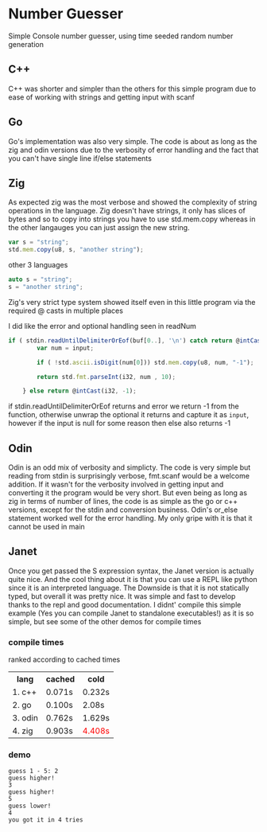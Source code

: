 # Number Guesser
Simple Console number guesser, using time seeded random number generation

## C++
C++ was shorter and simpler than the others for this simple program due to ease of working with strings and getting input with scanf
## Go
Go's implementation was also very simple. The code is about as long as the zig and odin versions due to the verbosity of error handling and the fact that you can't have single line if/else statements
## Zig
As expected zig was the most verbose and showed the complexity of string operations in the language. Zig doesn't have strings, it only has slices of bytes and so to copy into strings you have to use std.mem.copy whereas in the other langauges you can just assign the new string.
```js
var s = "string";
std.mem.copy(u8, s, "another string");
```
other 3 languages
```c++
auto s = "string";
s = "another string";
```
Zig's very strict type system showed itself even in this little program via the required @ casts in multiple places

I did like the error and optional handling seen in readNum
```js
if ( stdin.readUntilDelimiterOrEof(buf[0..], '\n') catch return @intCast(i32,-1) ) | input |  {
        var num = input;

        if ( !std.ascii.isDigit(num[0])) std.mem.copy(u8, num, "-1");

        return std.fmt.parseInt(i32, num , 10);

    } else return @intCast(i32, -1);
```
if stdin.readUntilDelimiterOrEof returns and error we return -1 from the function, otherwise unwrap the optional it returns and capture it as `input`, however if the input is null for some reason then else also returns -1

## Odin
Odin is an odd mix of verbosity and simplicty. The code is very simple but reading from stdin is surprisingly verbose, fmt.scanf would be a welcome addition. If it wasn't for the verbosity involved in getting input and converting it the program would be very short. But even being as long as zig in terms of number of lines, the code is as simple as the go or c++ versions, except for the stdin and conversion business. Odin's or_else statement worked well for the error handling. My only gripe with it is that it cannot be used in main

## Janet
Once you get passed the S expression syntax, the Janet version is actually quite nice. And the cool thing about it is that you can use a REPL like python since it is an interpreted language. The Downside is that it is not statically typed, but overall it was pretty nice. It was simple and fast to develop thanks to the repl and good documentation. I didnt' compile this simple example (Yes you can compile Janet to standalone executables!) as it is so simple, but see some of the other demos for compile times

### compile times
ranked according to cached times
<table>
    <th>lang</th>
    <th>cached</th>
    <th>cold</th>
    <tr>
        <td>1. c++</td> 
        <td>0.071s</td>
        <td>0.232s</td>
    </tr>
    <tr>
        <td>2. go</td> 
        <td>0.100s</td>
        <td>2.08s</td>
    </tr>
    <tr>
        <td>3. odin</td> 
        <td>0.762s</td>
        <td>1.629s</td>
    </tr>
    <tr>
        <td>4. zig</td> 
        <td>0.903s</td>
        <td style="color:red">4.408s</td>
    </tr>
</table>

### demo
```
guess 1 - 5: 2
guess higher!
3
guess higher!
5
guess lower!
4
you got it in 4 tries
```